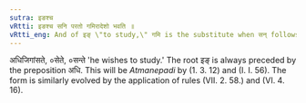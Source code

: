 ```yaml
---
sutra: इङश्च
vRtti: इङश्च सनि परतो गमिरादेशो भवति ॥
vRtti_eng: And of इङ् \"to study,\" गमि is the substitute when सन् follows.
---
```

अधिजिगांसते, ०सेते, ०सन्ते 'he wishes to study.' The root इङ् is always preceded by the preposition अधि. This will be _Atmanepadi_ by (1. 3. 12) and (I. I. 56). The form is similarly evolved by the application of rules (VII. 2. 58.) and (VI. 4. 16).

